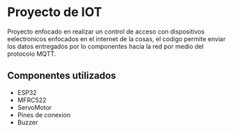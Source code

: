 # Proyecto de IOT

Proyecto enfocado en realizar un control de acceso con dispositivos eelectronicos enfocados en el internet de la cosas, el codigo permite enviar los datos entregados por lo componentes  hacia la red por medio del protocolo MQTT.
## Componentes utilizados
- ESP32
- MFRC522
- ServoMotor
- Pines de conexion
- Buzzer
  
